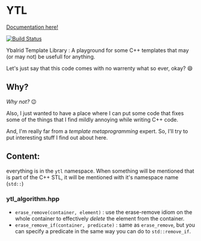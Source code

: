 # YTL

[Documentation here!](https://ybalrid.github.io/YTL/Doxygen/html/)

[![Build Status](https://travis-ci.org/Ybalrid/YTL.svg?branch=master)](https://travis-ci.org/Ybalrid/YTL)

Ybalrid Template Library : A playground for some C++ templates that may (or may not) be usefull for anything.

Let's just say that this code comes with no warrenty what so ever, okay? :smile:

## Why?

*Why not?* :wink:

Also, I just wanted to have a place where I can put some code that fixes some of the things that I find mildly annoying while writing C++ code.

And, I'm really far from a *template metaprogramming* expert. So, I'll try to put interesting stuff I find out about here.

## Content:

everything is in the `ytl` namespace. When something will be mentioned that is part of the C++ STL, it will be mentioned with it's namespace name (`std::`)

### ytl_algorithm.hpp

 - `erase_remove(container, element)` : use the erase-remove idiom on the whole container to effectively *delete* the element from the container.
 - `erase_remove_if(container, predicate)` : same as `erase_remove`, but you can specify a predicate in the same way you can do to `std::remove_if`.

